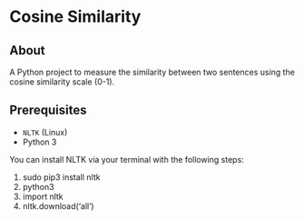 # Cosine Similarity

## About

A Python project to measure the similarity between two sentences using the cosine similarity scale (0-1).

## Prerequisites

- `NLTK` (Linux)
- Python 3

You can install NLTK via your terminal with the following steps:

1. sudo pip3 install nltk
2. python3
3. import nltk
4. nltk.download(‘all’)
